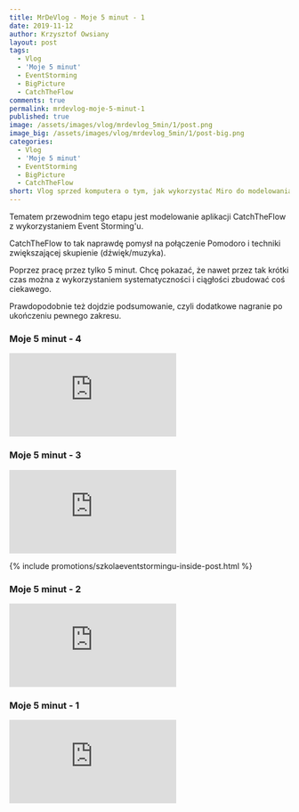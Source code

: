 ```yaml
---
title: MrDeVlog - Moje 5 minut - 1
date: 2019-11-12
author: Krzysztof Owsiany
layout: post
tags:
  - Vlog
  - 'Moje 5 minut'
  - EventStorming
  - BigPicture
  - CatchTheFlow
comments: true
permalink: mrdevlog-moje-5-minut-1
published: true
image: /assets/images/vlog/mrdevlog_5min/1/post.png
image_big: /assets/images/vlog/mrdevlog_5min/1/post-big.png
categories:
  - Vlog
  - 'Moje 5 minut'
  - EventStorming
  - BigPicture
  - CatchTheFlow
short: Vlog sprzed komputera o tym, jak wykorzystać Miro do modelowania aplikacji CatchTheFlow z wykorzystaniem techniki Event Storming. Każdy vlog to głównie 5 minut poświęcone na pracę.
---
```

Tematem przewodnim tego etapu jest modelowanie aplikacji CatchTheFlow z wykorzystaniem Event Storming'u.

CatchTheFlow to tak naprawdę pomysł na połączenie Pomodoro i techniki zwiększającej skupienie (dźwięk/muzyka).

Poprzez pracę przez tylko 5 minut. Chcę pokazać, że nawet przez tak krótki czas można z wykorzystaniem systematyczności i ciągłości zbudować coś ciekawego.

Prawdopodobnie też dojdzie podsumowanie, czyli dodatkowe nagranie po ukończeniu pewnego zakresu.

### Moje 5 minut - 4
<embed class="youtube_5min" src="https://www.youtube.com/embed/87uk6FCNlX8"/>

### Moje 5 minut - 3
<embed class="youtube_5min" src="https://www.youtube.com/embed/m32nf_L0wko"/>

{% include promotions/szkolaeventstormingu-inside-post.html %}

### Moje 5 minut - 2
<embed class="youtube_5min" src="https://www.youtube.com/embed/CT8I4nQeQZQ"/>

### Moje 5 minut - 1
<embed class="youtube_5min" src="https://www.youtube.com/embed/obBvMconX8g"/>